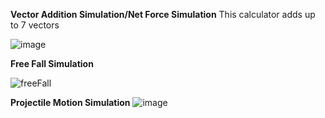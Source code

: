 **Vector Addition Simulation/Net Force Simulation**
This calculator adds up to 7 vectors 

![image](https://github.com/ardaklc0/PhysicsEngine/assets/87716329/d313450d-7d15-4f99-aba5-6b1c5cdd997c)

**Free Fall Simulation**


![freeFall](https://github.com/ardaklc0/PhysicsEngine/assets/87716329/9692957f-459d-4e5f-bae4-791b84edd5bf)



**Projectile Motion Simulation**
![image](https://github.com/ardaklc0/PhysicsEngine/assets/87716329/70176075-8a30-4bdb-839d-a7b92fcb219b)
